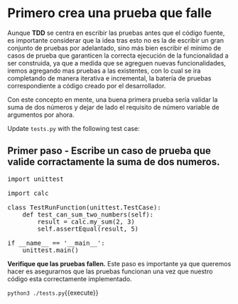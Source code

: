 Primero crea una prueba que falle
===========================

Aunque **TDD** se centra en escribir las pruebas antes que el código fuente, es importante considerar que la idea tras esto no es la de escribir un gran conjunto 
de pruebas por adelantado, sino más bien escribir el mínimo de casos de prueba que garanticen la correcta ejecución de la funcionalidad a ser construida, ya que 
a medida que se agreguen nuevas funcionalidades, iremos agregando mas pruebas a las existentes, con lo cual se ira completando de manera iterativa e incremental,
la batería de pruebas correspondiente a código creado por el desarrollador. 

Con este concepto en mente, una buena primera prueba sería validar la suma de dos números y dejar de lado el requisito de número variable de argumentos por ahora.

Update `tests.py` with the following test case:

Primer paso  - Escribe un caso de prueba que valide corractamente la suma de dos numeros.
----------------------------------------------------

<pre class="file" data-filename="tests.py" data-target="replace">
import unittest

import calc

class TestRunFunction(unittest.TestCase):
    def test_can_sum_two_numbers(self):
        result = calc.my_sum(2, 3)
        self.assertEqual(result, 5)

if __name__ == '__main__':
    unittest.main()
</pre>

**Verifique que las pruebas fallen.** Este paso es importante ya que queremos hacer es
asegurarnos que las pruebas funcionan una vez que nuestro código esta correctamente implementado.

`python3 ./tests.py`{{execute}}
